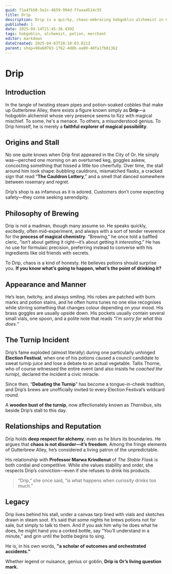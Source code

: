 ```yaml
---
guid: f1a4fb50-5e2c-4659-994d-ffaaa4514c55
title: Drip
description: Drip is a quirky, chaos-embracing hobgoblin alchemist in Or, known for his unpredictable potions and the infamous 'Debating the Turnip' incident.
published: 1
date: 2025-04-14T21:45:36.439Z
tags: hobgoblin, alchemist, potion, merchant
editor: markdown
dateCreated: 2025-04-03T20:10:03.821Z
parent: shop=98a60763-1f62-4d0b-aa00-40fa1fb81362
---
```


# Drip

## Introduction
In the tangle of twisting steam pipes and potion-soaked cobbles that make up Gutterbrew Alley, there exists a figure known simply as **Drip**—a hobgoblin alchemist whose very presence seems to fizz with magical mischief. To some, he's a menace. To others, a misunderstood genius. To Drip himself, he is merely a **faithful explorer of magical possibility**.

## Origins and Stall
No one quite knows when Drip first appeared in the City of Or. He simply was—perched one morning on an overturned keg, goggles askew, concocting something that hissed a little too cheerfully. Over time, the stall around him took shape: bubbling cauldrons, mismatched flasks, a cracked sign that read “**The Cauldron Lottery**,” and a smell that danced somewhere between rosemary and regret.

Drip’s shop is as infamous as it is adored. Customers don’t come expecting safety—they come seeking serendipity. 

## Philosophy of Brewing
Drip is not a madman, though many assume so. He speaks quickly, excitedly, often mid-experiment, and always with a sort of tender reverence for the **process of magical chemistry**. “Brewing,” he once told a baffled cleric, “isn’t about getting it right—it’s about getting it *interesting*.” He has no use for formulaic precision, preferring instead to converse with his ingredients like old friends with secrets.

To Drip, chaos is a kind of honesty. He believes potions should surprise you. **If you know what’s going to happen, what’s the point of drinking it?**

## Appearance and Manner
He’s lean, twitchy, and always smiling. His robes are patched with burn marks and potion stains, and he often hums tunes no one else recognises while stirring something that changes colour depending on your mood. His brass goggles are usually upside down. His pockets usually contain several small vials, one spoon, and a polite note that reads *“I’m sorry for what this does.”*

## The Turnip Incident
Drip’s fame exploded (almost literally) during one particularly unhinged **Election Festival**, when one of his potions caused a council candidate to sweat turnip juice and lose a debate to an actual vegetable. Tallis Thorne, who of course witnessed the entire event (and also insists he *coached the turnip*), declared the incident a civic miracle.

Since then, “**Debating the Turnip**” has become a tongue-in-cheek tradition, and Drip’s brews are unofficially invited to every Election Festival’s wildcard round.

A **wooden bust of the turnip**, now affectionately known as *Tharnibus*, sits beside Drip’s stall to this day.

## Relationships and Reputation
Drip holds **deep respect for alchemy**, even as he blurs its boundaries. He argues that **chaos is not disorder—it’s freedom**. Among the fringe elements of Gutterbrew Alley, he’s considered a living patron of the unpredictable.

His relationship with **Professor Marwa Krindlenut** of *The Stable Flask* is both cordial and competitive. While she values stability and order, she respects Drip’s conviction—even if she refuses to drink his products.

> “Drip,” she once said, “is what happens when curiosity drinks too much.”

## Legacy
Drip lives behind his stall, under a canvas tarp lined with vials and sketches drawn in steam soot. It’s said that some nights he brews potions not for sale, but simply to talk to them. And if you ask him why he does what he does, he might hand you a corked bottle, say “You’ll understand in a minute,” and grin until the bottle begins to sing.

He is, in his own words, **"a scholar of outcomes and orchestrated accidents."**

Whether legend or nuisance, genius or goblin, **Drip is Or’s living question mark.**
